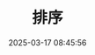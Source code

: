 ---
title: 排序
date: 2025-03-17 08:45:56
tags:
    - "c++"
excerpt: "本文讲述本人对排序这一章节的刷题总结（考研版）。"
categories: "数据结构"
---